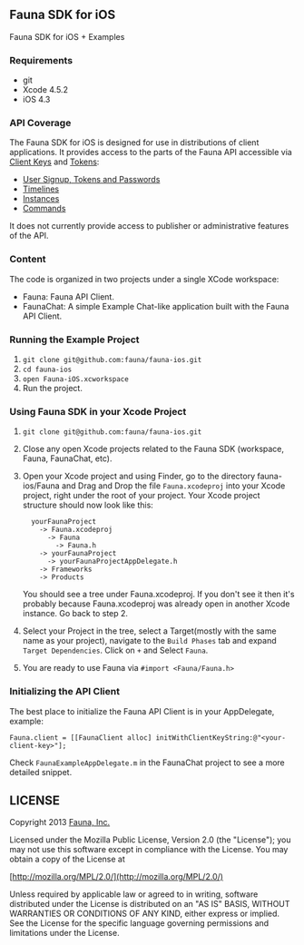 ## Fauna SDK for iOS

Fauna SDK for iOS + Examples

### Requirements

* git
* Xcode 4.5.2
* iOS 4.3

### API Coverage

The Fauna SDK for iOS is designed for use in distributions of client applications. It provides access to the parts of the Fauna API accessible via [Client Keys](https://fauna.org/API) and [Tokens](https://fauna.org/API):

* [User Signup, Tokens and Passwords](https://fauna.org/API#resources-users)
* [Timelines](https://fauna.org/API#timelines)
* [Instances](https://fauna.org/API#resources-instances)
* [Commands](https://fauna.org/API#access_model-commands)

It does not currently provide access to publisher or administrative features of the API.

### Content

The code is organized in two projects under a single XCode workspace:

* Fauna: Fauna API Client.
* FaunaChat: A simple Example Chat-like application built with the Fauna API Client.

### Running the Example Project

1. `git clone git@github.com:fauna/fauna-ios.git`
2. `cd fauna-ios`
3. `open Fauna-iOS.xcworkspace`
4. Run the project.

### Using Fauna SDK in your Xcode Project

1. `git clone git@github.com:fauna/fauna-ios.git`
2. Close any open Xcode projects related to the Fauna SDK (workspace, Fauna, FaunaChat, etc).
2. Open your Xcode project and using Finder, go to the directory fauna-ios/Fauna and Drag and Drop the file `Fauna.xcodeproj` into your Xcode project, right under the root of your project.
    Your Xcode project structure should now look like this:

    ```
      yourFaunaProject
        -> Fauna.xcodeproj
          -> Fauna
            -> Fauna.h
        -> yourFaunaProject
          -> yourFaunaProjectAppDelegate.h
        -> Frameworks
        -> Products
    ```
    You should see a tree under Fauna.xcodeproj. If you don't see it then it's probably because Fauna.xcodeproj was already open in another Xcode instance. Go back to step 2.

3. Select your Project in the tree, select a Target(mostly with the same name as your project), navigate to the `Build Phases` tab and expand `Target Dependencies`. Click on `+` and Select `Fauna`.

4. You are ready to use Fauna via `#import <Fauna/Fauna.h>`

### Initializing the API Client

The best place to initialize the Fauna API Client is in your AppDelegate, example:

```
Fauna.client = [[FaunaClient alloc] initWithClientKeyString:@"<your-client-key>"];
```

Check `FaunaExampleAppDelegate.m` in the FaunaChat project to see a more detailed snippet.

## LICENSE

Copyright 2013 [Fauna, Inc.](https://fauna.org/)

Licensed under the Mozilla Public License, Version 2.0 (the "License"); you may
not use this software except in compliance with the License. You may obtain a
copy of the License at

[http://mozilla.org/MPL/2.0/](http://mozilla.org/MPL/2.0/)

Unless required by applicable law or agreed to in writing, software distributed
under the License is distributed on an "AS IS" BASIS, WITHOUT WARRANTIES OR
CONDITIONS OF ANY KIND, either express or implied. See the License for the
specific language governing permissions and limitations under the License.
